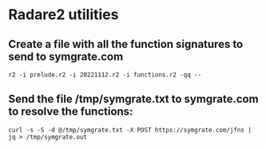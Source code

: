 # Radare2 utilities

## Create a file with all the function signatures to send to symgrate.com
```
r2 -i prelude.r2 -i 20221112.r2 -i functions.r2 -qq --
```

## Send the file /tmp/symgrate.txt to symgrate.com to resolve the functions:
```
curl -s -S -d @/tmp/symgrate.txt -X POST https://symgrate.com/jfns | jq > /tmp/symgrate.out
```
